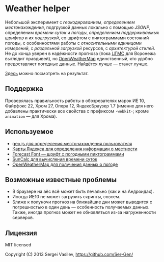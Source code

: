 # Weather helper

Небольшой эксперимент с _геокодированием_, _определением местонахождения_, подгрузкой данных локально с помощью _JSONP_, определеним _времени суток_ и _погоды_, _определением поддерживаемых шрифтов_ и их _подгрузкой_, со шрифтом с пиктограммами состояний погоды, с особенностями работы с _относительными единицами измерений_, с _раздельной загрузкой_ ресурсов, с _архитектурой стилей_.
Не до конца уверен в надёжности прогноза (пока [ЦГМС](http://cgms.ru) для Воронежа выглядит правдивей), но [OpenWeatherMap](openweathermap.org) единственный, кто удобно предоставляет погодные данные. Найдётся лучше — станет лучше.

[Здесь](http://ser-gen.github.io/sandbox/weatherer/) можно посмотреть на результат.


## Поддержка

Проверялась правильность работы в обозревателях марок ИЕ 10, Файрфокс 22, Хром 27, Опера 12, ЯндексБраузер 1.7 (именно для него добавлены практически все свойства с префиксом `-webkit-`; кроме `animation` — для Хрома).


## Используемое

* [geo.js для определения местонахождения пользователя](http://code.google.com/p/geo-location-javascript/)
* [Карты Яндекса для определения информации о местности](http://api.yandex.ru/maps/doc/geocoder/desc/concepts/About.xml)
* [Forecast Font — шрифт с погодными пиктограммами](http://forecastfont.iconvau.lt/)
* [SunCalc для вычисления времени суток](http://www.suncalc.net/)
* [OpenWeatherMap для получения данных о погоде](http://openweathermap.org/)


## Возможные известные проблемы

- В браузере на аёс всё может быть печально (как и на Андроидах).
- Иногда ИЕ10 не может загрузить скрипты, совсем.
- Ближе к полуночи прогноз на ближайшие дни может выводится с погрешностью в один день — особенность получаемых данных. Также, иногда прогноз может не обновляться из-за нагруженности серверов.


## Лицензия

MIT licensed

Copyright (C) 2013 Sergei Vasilev, https://github.com/Ser-Gen/
